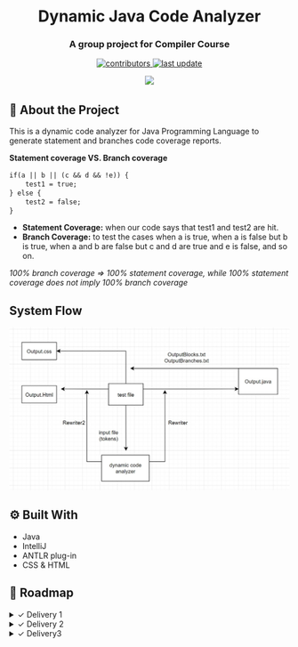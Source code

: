 <div align="center">
  <h1>Dynamic Java Code Analyzer</h1>
  <h3>A group project for Compiler Course</h3>
  <p>
  <a href="https://github.com/Louis3797/awesome-readme-template/graphs/contributors">
    <img src="https://img.shields.io/badge/contriburtors-5-green" alt="contributors" />
  </a>
  <a href="https://github.com/Clara-Raef/DynamicCodeAnalyzer-CompilerProject/commits/main">
    <img src="https://img.shields.io/badge/last%20commit-april%202023-blue" alt="last update" />
  </a>
  </p>
  <p>
    <a href="https://github.com/Clara-Raef/DynamicCodeAnalyzer-CompilerProject/graphs/contributors">
      <img src="https://contrib.rocks/image?repo=Clara-Raef/DynamicCodeAnalyzer-CompilerProject" />
    </a>
  </p>
</div>


## :star2: About the Project
 <p>
  This is a dynamic code analyzer for Java Programming Language to generate statement and branches code coverage reports.
 </p>

**Statement coverage VS. Branch coverage**

```
if(a || b || (c && d && !e)) {
    test1 = true;
} else {
    test2 = false;
}
```
- **Statement Coverage:** when our code says that test1 and test2 are hit.
- **Branch Coverage:** to test the cases when a is true, when a is false but b is true, when a and b are false but c and d are true and e is false, and so on.

_100% branch coverage => 100% statement coverage, while 100% statement coverage does not imply 100% branch coverage_

## System Flow
<div align="center"> 
  <img src="https://github.com/Clara-Raef/DynamicCodeAnalyzer-CompilerProject/blob/57ad60a07941017c39a13010ccb60323dc8317bd/Delivery3/flow.jpeg" />
</div>

## :gear: Built With
- Java
- IntelliJ
- ANTLR plug-in
- CSS & HTML


## :compass: Roadmap
<details>
<summary>✓ Delivery 1</summary>
  
- [x] Github repository creation
  
      <div align="center">
        <img src="https://github.com/Clara-Raef/Dynamic-Code-Analyzer--Compiler-Course-Project/blob/29d7ccda243cebb76c896872c9171a2abd8f4892/Delivery1/repo-qr-code.png" />
      </div>
  
- [x] ANTLR Java Lexer & Parser used
  - Credits to https://github.com/antlr/grammars-v4/tree/master/java/java
  - Custom labels were added to Java Parser later in Delivery 3
  
- [x] Testing the grammar & showing the parse tree using ANTLR with Intelli-J
    ---------------------------------------------------
  - :test_tube: Simple If condition program that states Success/Failure for a certain grade
    ```
       public class IfCond {
        public static void main(String[] args) {
          int grade=72;
          if(grade>50){
              System.out.print("Succeeded");
          }
          else{
              System.out.println("Failed");
          }
      }
    }
    ```
  - :camera: If condition Parse Tree

   ![If condition test](https://github.com/Clara-Raef/Dynamic-Code-Analyzer--Compiler-Course-Project/blob/4415d9383c010d8b1f468a8279a206429e6343ad/Delivery1/test-ifcond.png)
     
   ![If condition Parse Tree](https://github.com/Clara-Raef/Dynamic-Code-Analyzer--Compiler-Course-Project/blob/f636bf47fb7fd3762b5fd72887ca8aa81e6416ad/Delivery1/parseTree%20--Ifcondition.png)
    ---------------------------------------------------

  - :test_tube: Simple While loop that prints value of variable k of type integer while it's less than or equal to 10 
    ```
    public class WhileLoop {
    public static void main(String[] args) {
        int k=4;
        while(k<=10){
            System.out.println(k);
        }
    }
    }
    ```
                     
  - :camera:  While loop Parse Tree   
                     
  ![While loop test](https://github.com/Clara-Raef/Dynamic-Code-Analyzer--Compiler-Course-Project/blob/4415d9383c010d8b1f468a8279a206429e6343ad/Delivery1/test-whileloop.png)
      
  ![While loop Parse Tree](https://github.com/Clara-Raef/Dynamic-Code-Analyzer--Compiler-Course-Project/blob/4415d9383c010d8b1f468a8279a206429e6343ad/Delivery1/parseTree--whileloop.png)
  
                     
 - :camera: While loop fault Parse Tree
      
     ![While loop fault test](https://github.com/Clara-Raef/Dynamic-Code-Analyzer--Compiler-Course-Project/blob/4415d9383c010d8b1f468a8279a206429e6343ad/Delivery1/test-whileloopfault.png)
     
     ![While loop fault Parse Tree](https://github.com/Clara-Raef/Dynamic-Code-Analyzer--Compiler-Course-Project/blob/392862f1ec731e4dd1d90bc6c463213d5d79b394/Delivery1/parseTree-whileloopfault.png)
    ---------------------------------------------------

 - :camera: String Operation Parse Tree
      
     ![String Operation test](https://github.com/Clara-Raef/Dynamic-Code-Analyzer--Compiler-Course-Project/blob/main/Delivery1/Code%2BParseTree-StringOperation.png)
         
     ![String Operation test](https://github.com/Clara-Raef/Dynamic-Code-Analyzer--Compiler-Course-Project/blob/main/Delivery1/parseTree--StringOperations.png)
  </details>

<details>
  
  <summary>✓ Delivery 2</summary>
</details>

<details>
  <summary>✓ Delivery3</summary>
  
  ### :camera: Screenshots

<div align="center"> 
  <img src="" />
</div>

   
### :test_tube: Running Tests

</details>
